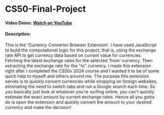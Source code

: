 # CS50-Final-Project
#### Video Demo:  [Watch on YouTube](https://youtu.be/dVIAUrgABz0)
#### Description:​
This is the 'Currency Converter Browser Extension'. I have used JavaScript to build the computational logic for this project, that is, using the exchange rate API to get currency data based on current value for currencies. Fetching the latest exchange rates for the selected 'from' currency. Then extracting the exchange rate for the "to" currency. I made this extension right after I completed the CS50x 2024 course and I wanted it to be of some quick help to myself and others around me. The purpose this extension serves is to quickly convert currencies while shopping on foreign websites, eliminating the need to switch tabs and run a Google search each time. So you basically just look at whatever you're surfing online, you can't quickly estimate the exact amount by current exchange rates. Hence all you gotta do is open the extension and quickly convert the amount to your desired currency and make the decision!